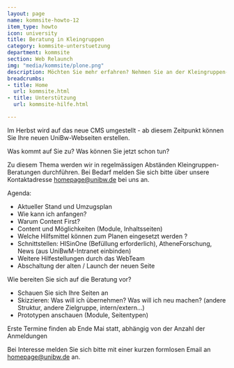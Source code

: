 ```yaml
---
layout: page
name: kommsite-howto-12
item_type: howto
icon: university
title: Beratung in Kleingruppen
category: kommsite-unterstuetzung
department: kommsite
section: Web Relaunch
img: "media/kommsite/plone.png"
description: Möchten Sie mehr erfahren? Nehmen Sie an der Kleingruppen-Beratung teil!
breadcrumbs:
- title: Home
  url: kommsite.html
- title: Unterstützung
  url: kommsite-hilfe.html

---
```



Im Herbst wird auf das neue CMS umgestellt - ab diesem Zeitpunkt können Sie Ihre neuen UniBw-Webseiten erstellen.

Was kommt auf Sie zu? Was können Sie jetzt schon tun? 

Zu diesem Thema werden wir in regelmässigen Abständen Kleingruppen-Beratungen durchführen. Bei Bedarf melden Sie sich bitte über unsere Kontaktadresse homepage@unibw.de bei uns an.

Agenda:

- Aktueller Stand und Umzugsplan
- Wie kann ich anfangen?
- Warum Content First?
- Content und Möglichkeiten (Module, Inhaltsseiten)
- Welche Hilfsmittel können zum Planen eingesetzt werden ? 
- Schnittstellen: HISinOne (Befüllung erforderlich), AtheneForschung, News (aus UniBwM-Intranet einbinden)
- Weitere Hilfestellungen durch das WebTeam
- Abschaltung der alten / Launch der neuen Seite

Wie bereiten Sie sich auf die Beratung vor?

- Schauen Sie sich Ihre Seiten an
- Skizzieren: Was will ich übernehmen? Was will ich neu machen? (andere Struktur, andere Zielgruppe, intern/extern…)
- Prototypen anschauen (Module, Seitentypen)

Erste Termine finden ab Ende Mai statt, abhängig von der Anzahl der Anmeldungen

Bei Interesse melden Sie sich bitte mit einer kurzen formlosen Email an homepage@unibw.de an.

